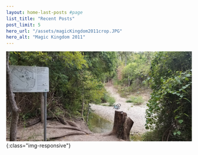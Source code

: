 ```yaml
---
layout: home-last-posts #page
list_title: "Recent Posts"
post_limit: 5
hero_url: "/assets/magicKingdom2011crop.JPG"
hero_alt: "Magic Kingdom 2011"
---
```


![Walnut Creek Log Pile August 2018](/assets/renditions/walnutCreekRootDrop_a_1080_525.jpg){:class="img-responsive"}



